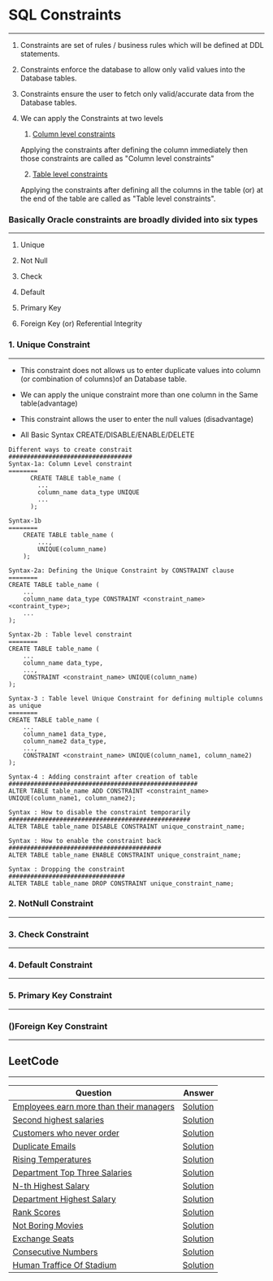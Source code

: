 # SQL Constraints
------------


1. Constraints are set of rules / business rules which will be defined at DDL statements.

2. Constraints enforce the database to allow only valid values into the Database tables.

3. Constraints ensure the user to fetch only valid/accurate data from the Database tables.

4. We can apply the Constraints at two levels

   1. <ins>Column level constraints</ins>
   
     Applying the constraints after defining the column immediately then those constraints are called as 
     "Column level constraints"

   2. <ins>Table level constraints</ins>
   
     Applying the constraints after defining all the columns in the table (or) at the end of the table are called as 
     "Table level constraints".


### Basically Oracle constraints are broadly divided into six types
------------
   1) Unique

   2) Not Null

   3) Check

   4) Default

   5) Primary Key
  
   6) Foreign Key (or) Referential Integrity
   
   
### 1. Unique Constraint    
------------


* This constraint does not allows us to enter duplicate values into column (or combination of columns)of an Database table.

* We can apply the unique constraint more than one column in the Same table(advantage)

* This constraint allows the user to enter the null values (disadvantage)

* All Basic Syntax CREATE/DISABLE/ENABLE/DELETE
```
Different ways to create constrait
##################################
Syntax-1a: Column Level constraint
========
	  CREATE TABLE table_name (
		...
		column_name data_type UNIQUE
		...
	  );

Syntax-1b
========
	CREATE TABLE table_name (
		...,
		UNIQUE(column_name)
	);

Syntax-2a: Defining the Unique Constraint by CONSTRAINT clause
========
CREATE TABLE table_name (
    ...
    column_name data_type CONSTRAINT <constraint_name> <contraint_type>;
    ...
);

Syntax-2b : Table level constraint
========
CREATE TABLE table_name (
    ...
    column_name data_type,
    ...,
    CONSTRAINT <constraint_name> UNIQUE(column_name)
);

Syntax-3 : Table level Unique Constraint for defining multiple columns as unique
========
CREATE TABLE table_name (
    ...
    column_name1 data_type,
    column_name2 data_type,
    ...,
    CONSTRAINT <constraint_name> UNIQUE(column_name1, column_name2)
);

Syntax-4 : Adding constraint after creation of table
####################################################
ALTER TABLE table_name ADD CONSTRAINT <constraint_name> UNIQUE(column_name1, column_name2);

Syntax : How to disable the constraint temporarily
##################################################
ALTER TABLE table_name DISABLE CONSTRAINT unique_constraint_name;

Syntax : How to enable the constraint back
##########################################
ALTER TABLE table_name ENABLE CONSTRAINT unique_constraint_name;

Syntax : Dropping the constraint
################################
ALTER TABLE table_name DROP CONSTRAINT unique_constraint_name;

```

### 2. NotNull Constraint    
------------
### 3. Check Constraint    
------------
### 4. Default Constraint    
------------
### 5. Primary Key Constraint    
------------
### ()Foreign Key Constraint    
------------
## LeetCode 
-----------




| Question                | Answer                 |
|-------------------------|------------------------:|
| <a href="https://leetcode.com/problems/employees-earning-more-than-their-managers/description/">Employees earn more than their managers</a> | <a href="https://github.com/mdh266/SQL-Practice/blob/master/leetcode/employees_managers.sql">Solution</a> |
| <a href="https://leetcode.com/problems/second-highest-salary/description/">Second highest salaries</a> | <a href="https://github.com/mdh266/SQL-Practice/blob/master/leetcode/SecondHighestSalary.sql">Solution</a> |
| <a href="https://leetcode.com/problems/customers-who-never-order/">Customers who never order</a> | <a href="https://github.com/mdh266/SQL-Practice/blob/master/leetcode/CustomersDontOrder.sql">Solution</a> | 
| <a href="https://leetcode.com/problems/duplicate-emails/description/">Duplicate Emails</a> | <a href="https://github.com/mdh266/SQL-Practice/blob/master/leetcode/DuplicateEmails.sql">Solution</a> |
|[Rising Temperatures](https://leetcode.com/problems/rising-temperature) | [Solution](https://github.com/mdh266/SQL-Practice/blob/master/leetcode/RisingTemperatures.sql) |
|[Department Top Three Salaries](https://leetcode.com/problems/department-top-three-salaries/submissions/) | [Solution](https://github.com/mdh266/SQL-Practice/blob/master/leetcode/Top3DeptSalaries.sql) |
|[N-th Highest Salary](https://leetcode.com/problems/nth-highest-salary/) | [Solution](https://github.com/mdh266/SQL-Practice/blob/master/leetcode/NthHighestSalary.sql)|
|[Department Highest Salary](https://leetcode.com/problems/department-highest-salary/) | [Solution](https://github.com/mdh266/SQL-Practice/blob/master/leetcode/DeptHighestSalary.sql) |
| [Rank Scores](https://leetcode.com/problems/rank-scores/) | [Solution](https://github.com/mdh266/SQL-Practice/blob/master/leetcode/RankScores.sql) |
| [Not Boring Movies](https://leetcode.com/problems/not-boring-movies/) | [Solution](https://github.com/mdh266/SQL-Practice/blob/master/leetcode/notboringmovies.sql)|
| [Exchange Seats](https://leetcode.com/problems/exchange-seats/) | [Solution](https://github.com/mdh266/SQL-Practice/blob/master/leetcode/exchange-seats.sql)|
| [Consecutive Numbers](https://leetcode.com/problems/consecutive-numbers/) | [Solution](https://github.com/mdh266/SQL-Practice/blob/master/leetcode/ConsecutiveNumbers.sql)|
| [Human Traffice Of Stadium](https://leetcode.com/problems/human-traffic-of-stadium/) | [Solution](https://github.com/mdh266/SQL-Practice/blob/master/leetcode/HumanTrafficStadium.sql) |





